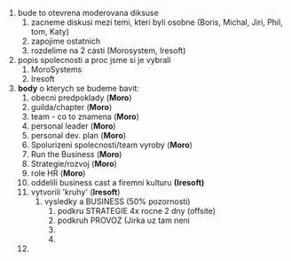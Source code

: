 
1. bude to otevrena moderovana diksuse
	1. zacneme diskusi mezi temi, kteri byli osobne (Boris, Michal, Jiri, Phil, tom, Katy)
	2. zapojime ostatnich
	3. rozdelime na 2 casti (Morosystem, Iresoft)
2. popis spolecnosti a proc jsme si je vybrali
	1. MoroSystems
	2. Iresoft
3. **body** o kterych se budeme bavit:
	1. obecni predpoklady (**Moro**)
	2. guilda/chapter (**Moro**)
	3. team - co to znamena (**Moro**)
	4. personal leader (**Moro**)
	5. personal dev. plan (**Moro**)
	6. Spolurizeni spolecnosti/team vyroby (**Moro**)
	7. Run the Business (**Moro**)
	8. Strategie/rozvoj (**Moro**)
	9. role HR (**Moro**)
	10. oddelili business cast a firemni kulturu **(Iresoft)**
	11. vytvorili 'kruhy' (**Iresoft**)
		1. vysledky a BUSINESS (50% pozornosti)
			1.   podkru STRATEGIE 4x rocne 2 dny (offsite)
			2.   podkruh PROVOZ (Jirka uz tam neni
			3. 
			4. 
	12. 